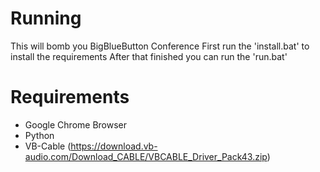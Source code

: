 # Running
This will bomb you BigBlueButton Conference
First run the 'install.bat' to install the requirements
After that finished you can run the 'run.bat'

# Requirements
- Google Chrome Browser
- Python
- VB-Cable (https://download.vb-audio.com/Download_CABLE/VBCABLE_Driver_Pack43.zip)

